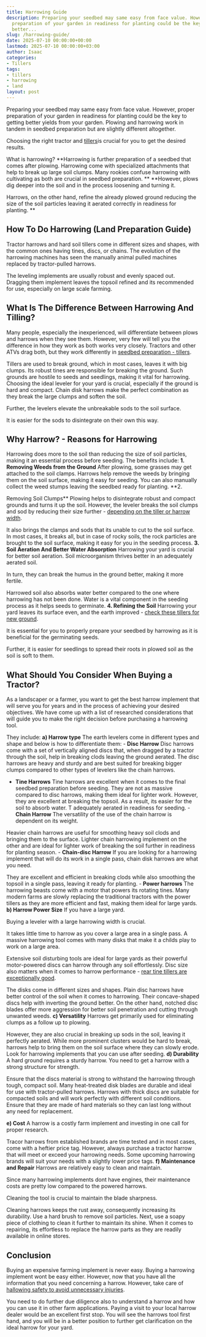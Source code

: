 ```yaml
---
title: Harrowing Guide
description: Preparing your seedbed may same easy from face value. However, proper
  preparation of your garden in readiness for planting could be the key to getting
  better...
slug: /harrowing-guide/
date: 2025-07-10 00:00:00+00:00
lastmod: 2025-07-10 00:00:00+03:00
author: Isaac
categories:
- Tillers
tags:
- tillers
- harrowing
- land
layout: post
---
```

Preparing your seedbed may same easy from face value. However, proper preparation of your garden in readiness for planting could be the key to getting better yields from your garden. Plowing and harrowing work in tandem in seedbed preparation but are slightly different altogether.

Choosing the right tractor and [tillers](https://digitalcommons.usu.edu/cgi/viewcontent.cgi?article=1897&context=extension_histall)is crucial for you to get the desired results.

What is harrowing? **Harrowing is further preparation of a seedbed that comes after plowing. Harrowing come with specialized attachments that help to break up large soil clumps. Many rookies confuse harrowing with cultivating as both are crucial in seedbed preparation. ** **However, plows dig deeper into the soil and in the process loosening and turning it.

Harrows, on the other hand, refine the already plowed ground reducing the size of the soil particles leaving it aerated correctly in readiness for planting. **

##  How To Do Harrowing (Land Preparation Guide)

Tractor harrows and hard soil tillers come in different sizes and shapes, with the common ones having tines, discs, or chains. The evolution of the harrowing machines has seen the manually animal pulled machines replaced by tractor-pulled harrows.

The leveling implements are usually robust and evenly spaced out. Dragging them implement leaves the topsoil refined and its recommended for use, especially on large scale farming.

##  **What Is The Difference Between Harrowing And Tilling?**

Many people, especially the inexperienced, will differentiate between plows and harrows when they see them. However, very few will tell you the difference in how they work as both works very closely. Tractors and other ATVs drag both, but they work differently in [seedbed preparation - tillers](https://pestpolicy.com/best-tiller-for-raised-beds/).

Tillers are used to break ground, which in most cases, leaves it with big clumps. Its robust tines are responsible for breaking the ground. Such grounds are hostile to seeds and seedlings, making it vital for harrowing. Choosing the ideal leveler for your yard is crucial, especially if the ground is hard and compact. Chain disk harrows make the perfect combination as they break the large clumps and soften the soil.

Further, the levelers elevate the unbreakable sods to the soil surface.

It is easier for the sods to disintegrate on their own this way.

##  Why Harrow? - Reasons for Harrowing

Harrowing does more to the soil than reducing the size of soil particles, making it an essential process before seeding. The benefits include: **1. Removing Weeds from the Ground** After plowing, some grasses may get attached to the soil clamps. Harrows help remove the weeds by bringing them on the soil surface, making it easy for seeding. You can also manually collect the weed stumps leaving the seedbed ready for planting. **2.

Removing Soil Clumps** Plowing helps to disintegrate robust and compact grounds and turns it up the soil. However, the leveler breaks the soil clumps and sod by reducing their size further - [depending on the tiller or harrow width](http://agris.fao.org/agris-search/search.do?recordID=RU2012000341).

It also brings the clamps and sods that its unable to cut to the soil surface. In most cases, it breaks all, but in case of rocky soils, the rock particles are brought to the soil surface, making it easy for you in the seeding process. **3. Soil Aeration And Better Water Absorption** Harrowing your yard is crucial for better soil aeration. Soil microorganism thrives better in an adequately aerated soil.

In turn, they can break the humus in the ground better, making it more fertile.

Harrowed soil also absorbs water better compared to the one where harrowing has not been done. Water is a vital component in the seeding process as it helps seeds to germinate. **4. Refining the Soil** Harrowing your yard leaves its surface even, and the earth improved - [check these tillers for new ground](https://pestpolicy.com/best-tiller-for-breaking-new-ground/).

It is essential for you to properly prepare your seedbed by harrowing as it is beneficial for the germinating seeds.

Further, it is easier for seedlings to spread their roots in plowed soil as the soil is soft to them.

##  **What Should You Consider When Buying a Tractor?**

As a landscaper or a farmer, you want to get the best harrow implement that will serve you for years and in the process of achieving your desired objectives. We have come up with a list of researched considerations that will guide you to make the right decision before purchasing a harrowing tool.

They include: **a) Harrow type** The earth levelers come in different types and shape and below is how to differentiate them: - **Disc Harrow** Disc harrows come with a set of vertically aligned discs that, when dragged by a tractor through the soil, help in breaking clods leaving the ground aerated. The disc harrows are heavy and sturdy and are best suited for breaking bigger clumps compared to other types of levelers like the chain harrows.

- **Tine Harrows** Tine harrows are excellent when it comes to the final seedbed preparation before seeding. They are not as massive compared to disc harrows, making them ideal for lighter work. However, they are excellent at breaking the topsoil. As a result, its easier for the soil to absorb water. T adequately aerated in readiness for seeding. - **Chain Harrow** The versatility of the use of the chain harrow is dependent on its weight.

Heavier chain harrows are useful for smoothing heavy soil clods and bringing them to the surface. Lighter chain harrowing implement on the other and are ideal for lighter work of breaking the soil further in readiness for planting season. - **Chain-disc Harrow** If you are looking for a harrowing implement that will do its work in a single pass, chain disk harrows are what you need.

They are excellent and efficient in breaking clods while also smoothing the topsoil in a single pass, leaving it ready for planting. - **Power harrows** The harrowing beasts come with a motor that powers its rotating tines. Many modern farms are slowly replacing the traditional tractors with the power tillers as they are more efficient and fast, making them ideal for large yards. **b) Harrow Power Size** If you have a large yard.

Buying a leveler with a large harrowing width is crucial.

It takes little time to harrow as you cover a large area in a single pass. A massive harrowing tool comes with many disks that make it a childs play to work on a large area.

Extensive soil disturbing tools are ideal for large yards as their powerful motor-powered discs can harrow through any soil effortlessly. Disc size also matters when it comes to harrow performance - [rear tine tillers are exceptionally good](https://pestpolicy.com/best-rear-tine-tiller/).

The disks come in different sizes and shapes. Plain disc harrows have better control of the soil when it comes to harrowing. Their concave-shaped discs help with inverting the ground better. On the other hand, notched disc blades offer more aggression for better soil penetration and cutting through unwanted weeds. **c) Versatility** Harrows get primarily used for eliminating clumps as a follow up to plowing.

However, they are also crucial in breaking up sods in the soil, leaving it perfectly aerated. While more prominent clusters would be hard to break, harrows help to bring them on the soil surface where they can slowly erode. Look for harrowing implements that you can use after seeding. **d) Durability** A hard ground requires a sturdy harrow. You need to get a harrow with a strong structure for strength.

Ensure that the discs material is strong to withstand the harrowing through tough, compact soil. Many heat-treated disk blades are durable and ideal for use with tractor-pulled harrows. Harrows with thick discs are suitable for compacted soils and will work perfectly with different soil conditions. Ensure that they are made of hard materials so they can last long without any need for replacement.

**e) Cost** A harrow is a costly farm implement and investing in one call for proper research.

Tracor harrows from established brands are time tested and in most cases, come with a heftier price tag. However, always purchase a tractor harrow that will meet or exceed your harrowing needs. Some upcoming harrowing brands will suit your needs with a slightly lower price tags. **f) Maintenance and Repair** Harrows are relatively easy to clean and maintain.

Since many harrowing implements dont have engines, their maintenance costs are pretty low compared to the powered harrows.

Cleaning the tool is crucial to maintain the blade sharpness.

Cleaning harrows keeps the rust away, consequently increasing its durability. Use a hard brush to remove soil particles. Next, use a soapy piece of clothing to clean it further to maintain its shine. When it comes to repairing, its effortless to replace the harrow parts as they are readily available in online stores.

##  **Conclusion**

Buying an expensive farming implement is never easy. Buying a harrowing implement wont be easy either. However, now that you have all the information that you need concerning a harrow. However, take care of [hallowing safety to avoid unnecessary injuries](https://vtechworks.lib.vt.edu/bitstream/handle/10919/56823/BSE-50NP.pdf?sequence=1).

You need to do further due diligence also to understand a harrow and how you can use it in other farm applications. Paying a visit to your local harrow dealer would be an excellent first stop. You will see the harrows tool first hand, and you will be in a better position to further get clarification on the ideal harrow for your yard.